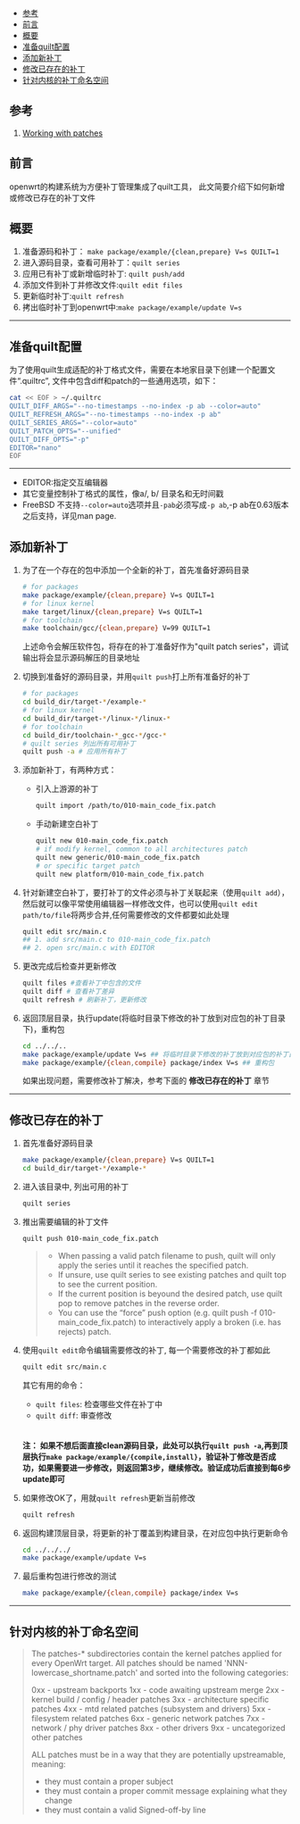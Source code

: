 
- [参考](#参考)
- [前言](#前言)
- [概要](#概要)
- [准备quilt配置](#准备quilt配置)
- [添加新补丁](#添加新补丁)
- [修改已存在的补丁](#修改已存在的补丁)
- [针对内核的补丁命名空间](#针对内核的补丁命名空间)

## 参考

1. [Working with patches](https://openwrt.org/docs/guide-developer/toolchain/use-patches-with-buildsystem)

## 前言  

openwrt的构建系统为方便补丁管理集成了quilt工具， 此文简要介绍下如何新增或修改已存在的补丁文件

## 概要

1. 准备源码和补丁： `make package/example/{clean,prepare} V=s QUILT=1`
2. 进入源码目录，查看可用补丁：`quilt series`
2. 应用已有补丁或新增临时补丁: `quilt push/add`
3. 添加文件到补丁并修改文件:`quilt edit files`
4. 更新临时补丁:`quilt refresh`
5. 拷出临时补丁到openwrt中:`make package/example/update V=s`

-----

## 准备quilt配置

为了使用quilt生成适配的补丁格式文件，需要在本地家目录下创建一个配置文件“.quiltrc”, 文件中包含diff和patch的一些通用选项，如下：

```sh
cat << EOF > ~/.quiltrc
QUILT_DIFF_ARGS="--no-timestamps --no-index -p ab --color=auto"
QUILT_REFRESH_ARGS="--no-timestamps --no-index -p ab"
QUILT_SERIES_ARGS="--color=auto"
QUILT_PATCH_OPTS="--unified"
QUILT_DIFF_OPTS="-p"
EDITOR="nano"
EOF
```

--------

- EDITOR:指定交互编辑器
- 其它变量控制补丁格式的属性，像a/, b/ 目录名和无时间戳
- FreeBSD 不支持`--color=auto`选项并且`-pab`必须写成`-p ab`,-p ab在0.63版本之后支持，详见man page.

## 添加新补丁

1. 为了在一个存在的包中添加一个全新的补丁，首先准备好源码目录

    ```sh
    # for packages
    make package/example/{clean,prepare} V=s QUILT=1  
    # for linux kernel
    make target/linux/{clean,prepare} V=s QUILT=1
    # for toolchain
    make toolchain/gcc/{clean,prepare} V=99 QUILT=1
    ```

    上述命令会解压软件包，将存在的补丁准备好作为"quilt patch series"，调试输出将会显示源码解压的目录地址

2. 切换到准备好的源码目录，并用`quilt push`打上所有准备好的补丁

    ```sh
    # for packages
    cd build_dir/target-*/example-*
    # for linux kernel
    cd build_dir/target-*/linux-*/linux-*
    # for toolchain
    cd build_dir/toolchain-*_gcc-*/gcc-*
    # quilt series 列出所有可用补丁
    quilt push -a # 应用所有补丁
    ```

3. 添加新补丁，有两种方式：  

    - 引入上游源的补丁

        ```sh
        quilt import /path/to/010-main_code_fix.patch
        ```

    - 手动新建空白补丁

        ```sh
        quilt new 010-main_code_fix.patch
        # if modify kernel, common to all architectures patch
        quilt new generic/010-main_code_fix.patch
        # or specific target patch
        quilt new platform/010-main_code_fix.patch
        ```

4. 针对新建空白补丁，要打补丁的文件必须与补丁关联起来（使用`quilt add`），然后就可以像平常使用编辑器一样修改文件，也可以使用`quilt edit path/to/file`将两步合并,任何需要修改的文件都要如此处理
    ```sh
    quilt edit src/main.c 
    ## 1. add src/main.c to 010-main_code_fix.patch
    ## 2. open src/main.c with EDITOR
    ```

5. 更改完成后检查并更新修改

    ```sh
    quilt files #查看补丁中包含的文件
    quilt diff # 查看补丁差异
    quilt refresh # 刷新补丁，更新修改
    ```

6. 返回顶层目录，执行update(将临时目录下修改的补丁放到对应包的补丁目录下)，重构包
    
    ```sh
    cd ../../..
    make package/example/update V=s ## 将临时目录下修改的补丁放到对应包的补丁目录下
    make package/example/{clean,compile} package/index V=s ## 重构包
    ```
    如果出现问题，需要修改补丁解决，参考下面的 **修改已存在的补丁** 章节

-----------------------------------------------

## 修改已存在的补丁    

 1. 首先准备好源码目录

    ```sh
    make package/example/{clean,prepare} V=s QUILT=1
    cd build_dir/target-*/example-*
    ```

2. 进入该目录中, 列出可用的补丁

    ```sh
    quilt series
    ```

3. 推出需要编辑的补丁文件

    ```sh
    quilt push 010-main_code_fix.patch
    ```

    > - When passing a valid patch filename to push, quilt will only apply the series until it reaches the specified patch.
    > - If unsure, use quilt series to see existing patches and quilt top to see the current position.
    > - If the current position is beyound the desired patch, use quilt pop to remove patches in the reverse order.
    > - You can use the “force” push option (e.g. quilt push -f 010-main_code_fix.patch) to interactively apply a broken (i.e. has rejects) patch.

4. 使用`quilt edit`命令编辑需要修改的补丁, 每一个需要修改的补丁都如此

    ```sh
    quilt edit src/main.c
    ```  

    其它有用的命令：  
    - `quilt files`: 检查哪些文件在补丁中  
    - `quilt diff`: 审查修改  
　　

    **注： 如果不想后面直接clean源码目录，此处可以执行`quilt push -a`,再到顶层执行`make package/example/{compile,install}`，验证补丁修改是否成功，如果需要进一步修改，则返回第3步，继续修改。验证成功后直接到每6步update即可**


5. 如果修改OK了，用就`quilt refresh`更新当前修改

    ```sh
    quilt refresh
    ```

6. 返回构建顶层目录，将更新的补丁覆盖到构建目录，在对应包中执行更新命令

    ```sh
    cd ../../../
    make package/example/update V=s
    ```

7. 最后重构包进行修改的测试

    ```sh
    make package/example/{clean,compile} package/index V=s
    ```

--------------

## 针对内核的补丁命名空间
> The patches-* subdirectories contain the kernel patches applied for every OpenWrt target.
> All patches should be named 'NNN-lowercase_shortname.patch' and sorted into the following categories:
>
> 0xx - upstream backports
> 1xx - code awaiting upstream merge
> 2xx - kernel build / config / header patches
> 3xx - architecture specific patches
> 4xx - mtd related patches (subsystem and drivers)
> 5xx - filesystem related patches
> 6xx - generic network patches
> 7xx - network / phy driver patches
> 8xx - other drivers
> 9xx - uncategorized other patches
>
> ALL patches must be in a way that they are potentially upstreamable, meaning:
>
> - they must contain a proper subject
> - they must contain a proper commit message explaining what they change
> - they must contain a valid Signed-off-by line
> 

